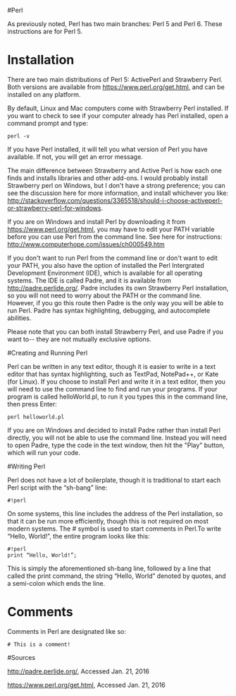 #Perl

As previously noted, Perl has two main branches: Perl 5 and Perl 6. These instructions are for Perl 5.

# Installation

There are two main distributions of Perl 5: ActivePerl and Strawberry Perl. Both versions
are available from https://www.perl.org/get.html, and can be installed on any platform. 

By default, Linux and Mac computers come with Strawberry Perl installed.  If you want to check 
to see if your computer already has Perl installed, open a command prompt and type:

```
perl -v
```

If you have Perl installed, it will tell you what version of Perl you have available.  If not, you will 
get an error message.

The main difference between Strawberry and Active Perl is how each one finds and installs libraries and 
other add-ons.  I would probably install Strawberry perl on Windows, but I don't have a strong preference; you can see the discussion here for more information, and install whichever you like: http://stackoverflow.com/questions/3365518/should-i-choose-activeperl-or-strawberry-perl-for-windows.  

If you are on Windows and install Perl by downloading it from https://www.perl.org/get.html, you may have to edit your 
PATH variable before you can use Perl from the command line.  See here for instructions: http://www.computerhope.com/issues/ch000549.htm

If you don't want to run Perl from the command line or don't want to edit your PATH, you also have the option of installed the Perl  Intergrated Development Environment (IDE), which is available for all operating systems.  The IDE is called Padre, and it is available from http://padre.perlide.org/.  Padre includes its own Strawberry Perl installation, so you will not need to worry about the PATH or the command line.  However, if you go this route then Padre is the only way you will be able to run Perl.  Padre has syntax highlighting, debugging, and autocomplete abilities.

Please note that you can both install Strawberry Perl, and use Padre if you want to-- they are not mutually exclusive options.


#Creating and Running Perl

Perl can be written in any text editor, though it is easier to write in a text editor that has syntax
highlighting, such as TextPad, NotePad++, or Kate (for Linux). If you choose to install Perl and write
it in a text editor, then you will need to use the command line to find and run your programs.  If your program is called 
helloWorld.pl, to run it you types this in the command line, then press Enter:

```
perl helloworld.pl
```

If you are on Windows and decided to install Padre rather than install Perl directly, you will not be able to use the command line.  Instead you will need to open Padre, type the code in the text window, then hit the "Play" button, which will run your code. 

#Writing Perl

Perl does not have a lot of boilerplate, though it is traditional to start each Perl script with the “sh-bang”
line:

```
#!perl
```

On some systems, this line includes the address of the Perl installation, so that it can be run more
efficiently, though this is not required on most modern systems. The # symbol is used to start
comments in Perl.To write “Hello, World!”, the entire program looks like this:

```
#!perl
print “Hello, World!”;
```

This is simply the aforementioned sh-bang line, followed by a line that called the print command, the
string “Hello, World” denoted by quotes, and a semi-colon which ends the line.

# Comments

Comments in Perl are designated like so:

```
# This is a comment!
```



#Sources

http://padre.perlide.org/, Accessed Jan. 21, 2016

https://www.perl.org/get.html, Accessed Jan. 21, 2016
